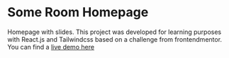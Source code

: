 # Some Room Homepage

Homepage with slides.
This project was developed for learning purposes with React.js and Tailwindcss based on a challenge from frontendmentor. You can find a [live demo here](https://some-room-homepage.netlify.app/)
